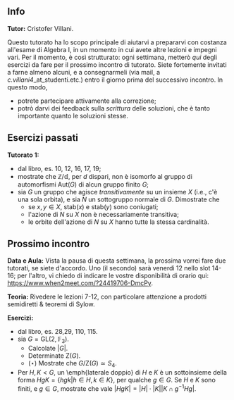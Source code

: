 ## Info

**Tutor:** Cristofer Villani.

Questo tutorato ha lo scopo principale di aiutarvi a prepararvi con costanza all'esame di Algebra I, in un momento in cui avete altre lezioni e 
impegni vari. Per il momento, è così strutturato: ogni settimana, metterò *qui* degli esercizi da fare per il prossimo incontro di tutorato.
Siete fortemente invitati a farne almeno alcuni, e a consegnarmeli (via mail, a *c.villani4*_at_studenti.etc.) entro il giorno prima del successivo
incontro. In questo modo,

- potrete partecipare attivamente alla correzione;
- potrò darvi dei feedback sulla *scrittura* delle soluzioni, che è tanto importante quanto le soluzioni stesse.

## Esercizi passati

**Tutorato 1:** 
- dal libro, es. 10, 12, 16, 17, 19;
- mostrate che $\mathbb{Z/d}$, per $d$ dispari, non è isomorfo al gruppo di automorfismi $\text{Aut}(G)$ di alcun gruppo finito $G$;
- sia $G$ un gruppo che agisce *transitivamente* su un insieme $X$ (i.e., c'è una sola orbita), e sia $N$ un sottogruppo normale di $G$. Dimostrate che
  - se $x,y\in X$, $\text{stab}(x)$ e $\text{stab}(y)$ sono coniugati;
  - l'azione di $N$ su $X$ non è necessariamente transitiva;
  - le orbite dell'azione di $N$ su $X$ hanno tutte la stessa cardinalità. 

## Prossimo incontro

**Data e Aula:** Vista la pausa di questa settimana, la prossima vorrei fare due tutorati, se siete d'accordo. Uno (il secondo) sarà venerdì 12 nello slot 14-16; per l'altro, vi chiedo di indicare le vostre disponibilità di orario qui: https://www.when2meet.com/?24419706-DmcPy. 

**Teoria:** Rivedere le lezioni 7-12, con particolare attenzione a prodotti semidiretti & teoremi di Sylow. 

**Esercizi:** 
- dal libro, es. 28,29, 110, 115. 
- sia $G=\text{GL}(2,\mathbb{F}_3)$.
  - Calcolate $|G|$.
  - Determinate $\text{Z}(G)$.
  - ($\star$) Mostrate che $G/\text{Z}(G)\simeq S_4$.
- Per $H,K < G$, un \emph{laterale doppio} di $H$ e $K$ è un sottoinsieme della forma $HgK=\{hgk|h\in H, k\in K\}$, per qualche $g\in G$. Se $H$ e $K$ sono finiti, e $g\in G$, mostrate che vale $|HgK|=|H|\cdot|K||K\cap g^{-1}Hg|$.



